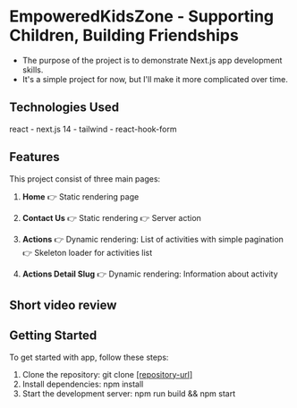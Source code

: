 # EmpoweredKidsZone - Supporting Children, Building Friendships
* The purpose of the project is to demonstrate Next.js app development skills.
* It's a simple project for now, but I'll make it more complicated over time.

## Technologies Used
react - next.js 14 - tailwind - react-hook-form

## Features
This project consist of three main pages:

1. **Home** 
👉 Static rendering page

2. **Contact Us** 
👉 Static rendering
👉 Server action

3. **Actions** 
👉 Dynamic rendering: List of activities with simple pagination
👉 Skeleton loader for activities list

4. **Actions Detail Slug**
👉 Dynamic rendering: Information about activity


## Short video review



## Getting Started

To get started with app, follow these steps:

1. Clone the repository: git clone [\[repository-url\]](https://github.com/Relativelie/next-js-charity.git)
2. Install dependencies: npm install
3. Start the development server: npm run build && npm start 